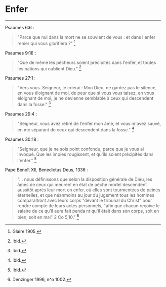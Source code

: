 # Enfer

***

Psaumes 6:6 :

> "Parce que nul dans la mort ne se souvient de vous : et dans l'enfer renier qui vous glorifiera ?" [^1]

[^1]: Glaire 1905.

Psaumes 9:18 :

> "Que de même les pécheurs soient précipités dans l'enfer, et toutes les nations qui oublient Dieu." [^2]

[^2]: Ibid.

Psaumes 27:1 :

> "Vers vous. Seigneur, je crierai : Mon Dieu, ne gardez pas le silence, en vous éloignant de moi, de peur que si vous vous taisez, en vous éloignant de moi, je ne devienne semblable à ceux qui descendent dans la fosse." [^3]

[^3]: Ibid.

Psaumes 29:4 :

> "Seigneur, vous avez retiré de l'enfer mon âme, et vous m'avez sauvé, en me séparant de ceux qui descendent dans la fosse." [^4]

[^4]: Ibid.

Psaumes 30:18 :

> "Seigneur, que je ne sois point confondu, parce que je vous ai invoqué. Que les impies rougissent, et qu'ils soient précipités dans l'enfer." [^5]

[^5]: Ibid.

Pape Benoît XII, Benedictus Deus, 1336 :

> "... nous définissons que selon la disposition générale de Dieu, les âmes de ceux qui meurent en état de péché mortel descendent aussitôt après leur mort en enfer, où elles sont tourmentées de peines éternelles, et que néanmoins au jour du jugement tous les hommes comparaîtront avec leurs corps "devant le tribunal du Christ" pour rendre compte de leurs actes personnels, "afin que chacun reçoive le salaire de ce qu'il aura fait penda nt qu'il était dans son corps, soit en bien, soit en mal" 2 Co 5,10." [^6]

[^6]: Denzinger 1996, n^o 1002.
